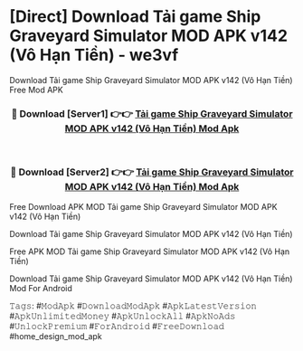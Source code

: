 # [Direct] Download Tải game Ship Graveyard Simulator MOD APK v142 (Vô Hạn Tiền) - we3vf
Download Tải game Ship Graveyard Simulator MOD APK v142 (Vô Hạn Tiền) Free Mod APK

<div align="center">
<h3>🔴 Download [Server1] 👉👉 <a href="https://apk-comot.site?title=Tải_game_Ship_Graveyard_Simulator_MOD_APK_v142_(Vô_Hạn_Tiền)">Tải game Ship Graveyard Simulator MOD APK v142 (Vô Hạn Tiền) Mod Apk</a></h3><br>

<h3>🔴 Download [Server2] 👉👉 <a href="https://apk-comot.site?title=Tải_game_Ship_Graveyard_Simulator_MOD_APK_v142_(Vô_Hạn_Tiền)">Tải game Ship Graveyard Simulator MOD APK v142 (Vô Hạn Tiền) Mod Apk</a></h3>
</div>


Free Download APK MOD Tải game Ship Graveyard Simulator MOD APK v142 (Vô Hạn Tiền)

Download Tải game Ship Graveyard Simulator MOD APK v142 (Vô Hạn Tiền) 

Free APK MOD Tải game Ship Graveyard Simulator MOD APK v142 (Vô Hạn Tiền) 

Download Tải game Ship Graveyard Simulator MOD APK v142 (Vô Hạn Tiền) Mod For Android

𝚃𝚊𝚐𝚜: #𝙼𝚘𝚍𝙰𝚙𝚔 #𝙳𝚘𝚠𝚗𝚕𝚘𝚊𝚍𝙼𝚘𝚍𝙰𝚙𝚔 #𝙰𝚙𝚔𝙻𝚊𝚝𝚎𝚜𝚝𝚅𝚎𝚛𝚜𝚒𝚘𝚗 #𝙰𝚙𝚔𝚄𝚗𝚕𝚒𝚖𝚒𝚝𝚎𝚍𝙼𝚘𝚗𝚎𝚢 #𝙰𝚙𝚔𝚄𝚗𝚕𝚘𝚌𝚔𝙰𝚕𝚕 #𝙰𝚙𝚔𝙽𝚘𝙰𝚍𝚜 #𝚄𝚗𝚕𝚘𝚌𝚔𝙿𝚛𝚎𝚖𝚒𝚞𝚖 #𝙵𝚘𝚛𝙰𝚗𝚍𝚛𝚘𝚒𝚍 #𝙵𝚛𝚎𝚎𝙳𝚘𝚠𝚗𝚕𝚘𝚊𝚍 #home_design_mod_apk